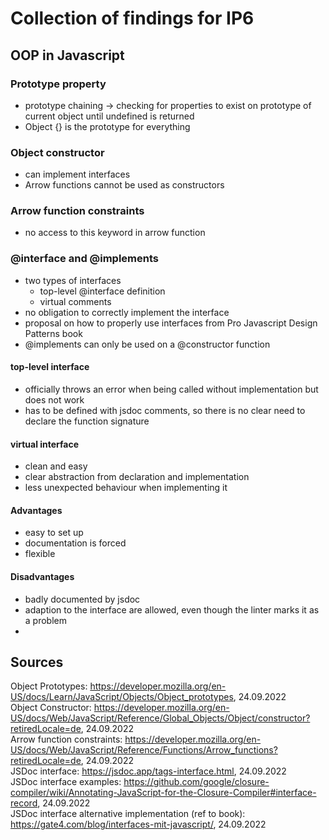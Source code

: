 # Collection of findings for IP6
## OOP in Javascript
### Prototype property
* prototype chaining -> checking for properties to exist on prototype of current object until undefined is returned
* Object {} is the prototype for everything
### Object constructor
* can implement interfaces
* Arrow functions cannot be used as constructors
### Arrow function constraints
* no access to this keyword in arrow function
### @interface and @implements
* two types of interfaces
  * top-level @interface definition
  * virtual comments
* no obligation to correctly implement the interface 
* proposal on how to properly use interfaces from Pro Javascript Design Patterns book
* @implements can only be used on a @constructor function
#### top-level interface
* officially throws an error when being called without implementation but does not work
* has to be defined with jsdoc comments, so there is no clear need to declare the function signature
#### virtual interface
* clean and easy
* clear abstraction from declaration and implementation
* less unexpected behaviour when implementing it
#### Advantages 
* easy to set up
* documentation is forced
* flexible
#### Disadvantages
* badly documented by jsdoc
* adaption to the interface are allowed, even though the linter marks it as a problem
* 

## Sources
Object Prototypes: https://developer.mozilla.org/en-US/docs/Learn/JavaScript/Objects/Object_prototypes, 24.09.2022<br> 
Object Constructor: https://developer.mozilla.org/en-US/docs/Web/JavaScript/Reference/Global_Objects/Object/constructor?retiredLocale=de, 24.09.2022<br>
Arrow function constraints: https://developer.mozilla.org/en-US/docs/Web/JavaScript/Reference/Functions/Arrow_functions?retiredLocale=de, 24.09.2022<br>
JSDoc interface: https://jsdoc.app/tags-interface.html, 24.09.2022<br>
JSDoc interface examples: https://github.com/google/closure-compiler/wiki/Annotating-JavaScript-for-the-Closure-Compiler#interface-record, 24.09.2022<br>
JSDoc interface alternative implementation (ref to book): https://gate4.com/blog/interfaces-mit-javascript/, 24.09.2022<br>